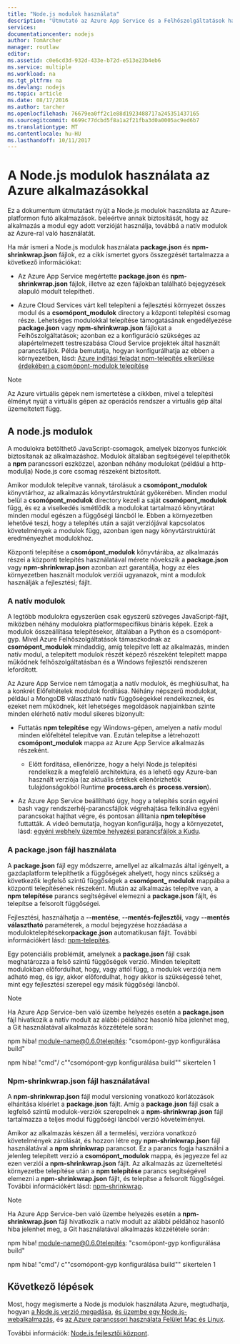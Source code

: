 ```yaml
---
title: "Node.js modulok használata"
description: "Útmutató az Azure App Service és a Felhőszolgáltatások használata a Node.js modulok használata."
services: 
documentationcenter: nodejs
author: TomArcher
manager: routlaw
editor: 
ms.assetid: c0e6cd3d-932d-433e-b72d-e513e23b4eb6
ms.service: multiple
ms.workload: na
ms.tgt_pltfrm: na
ms.devlang: nodejs
ms.topic: article
ms.date: 08/17/2016
ms.author: tarcher
ms.openlocfilehash: 76679ea0ff2c1e88d1923488717a245351437165
ms.sourcegitcommit: 6699c77dcbd5f8a1a2f21fba3d0a0005ac9ed6b7
ms.translationtype: MT
ms.contentlocale: hu-HU
ms.lasthandoff: 10/11/2017
---
```

# <a name="using-nodejs-modules-with-azure-applications"></a>A Node.js modulok használata az Azure alkalmazásokkal
Ez a dokumentum útmutatást nyújt a Node.js modulok használata az Azure-platformon futó alkalmazások. beleértve annak biztosítását, hogy az alkalmazás a modul egy adott verzióját használja, továbbá a natív modulok az Azure-ral való használatát.

Ha már ismeri a Node.js modulok használata **package.json** és **npm-shrinkwrap.json** fájlok, ez a cikk ismertet gyors összegzését tartalmazza a következő információkat:

* Az Azure App Service megértette **package.json** és **npm-shrinkwrap.json** fájlok, illetve az ezen fájlokban található bejegyzések alapuló modult telepítheti.

* Azure Cloud Services várt kell telepíteni a fejlesztési környezet összes modul és a **csomópont\_modulok** directory a központi telepítési csomag része. Lehetséges modulokkal telepítése támogatásának engedélyezése **package.json** vagy **npm-shrinkwrap.json** fájlokat a Felhőszolgáltatások; azonban ez a konfiguráció szükséges az alapértelmezett testreszabása Cloud Service projektek által használt parancsfájlok. Példa bemutatja, hogyan konfigurálhatja az ebben a környezetben, lásd: [Azure indítási feladat npm-telepítés elkerülése érdekében a csomópont-modulok telepítése](https://github.com/woloski/nodeonazure-blog/blob/master/articles/startup-task-to-run-npm-in-azure.markdown)

> [!NOTE]
> Az Azure virtuális gépek nem ismertetése a cikkben, mivel a telepítési élményt nyújt a virtuális gépen az operációs rendszer a virtuális gép által üzemeltetett függ.
> 
> 

## <a name="nodejs-modules"></a>A node.js modulok
A modulokra betölthető JavaScript-csomagok, amelyek bizonyos funkciók biztosítanak az alkalmazáshoz. Modulok általában segítségével telepíthetők a **npm** parancssori eszközzel, azonban néhány modulokat (például a http-modulja) Node.js core csomag részeként biztosított.

Amikor modulok telepítve vannak, tárolásuk a **csomópont\_modulok** könyvtárhoz, az alkalmazás könyvtárstruktúrát gyökerében. Minden modul belül a **csomópont\_modulok** directory kezeli a saját **csomópont\_modulok** függ, és ez a viselkedés ismétlődik a modulokat tartalmazó könyvtárat minden modul egészen a függőségi láncból le. Ebben a környezetben lehetővé teszi, hogy a telepítés után a saját verziójával kapcsolatos követelmények a modulok függ, azonban igen nagy könyvtárstruktúrát eredményezhet modulokhoz.

Központi telepítése a **csomópont\_modulok** könyvtárába, az alkalmazás részei a központi telepítés használatával mérete növekszik a **package.json** vagy  **npm-shrinkwrap.json** azonban azt garantálja, hogy az éles környezetben használt modulok verziói ugyanazok, mint a modulok használják a fejlesztési; fájlt.

### <a name="native-modules"></a>A natív modulok
A legtöbb modulokra egyszerűen csak egyszerű szöveges JavaScript-fájlt, miközben néhány modulokra platformspecifikus bináris képek. Ezek a modulok összeállítása telepítésekor, általában a Python és a csomópont-gyp. Mivel Azure Felhőszolgáltatások támaszkodnak az **csomópont\_modulok** mindaddig, amíg telepítve lett az alkalmazás, minden natív modul, a telepített modulok részét képező részeként telepített mappa működnek felhőszolgáltatásban és a Windows fejlesztői rendszeren lefordított.

Az Azure App Service nem támogatja a natív modulok, és meghiúsulhat, ha a konkrét Előfeltételek modulok fordítása. Néhány népszerű modulokat, például a MongoDB választható natív függőségekkel rendelkeznek, és ezeket nem működnek, két lehetséges megoldások napjainkban szinte minden elérhető natív modul sikeres bizonyult:

* Futtatás **npm telepítése** egy Windows-gépen, amelyen a natív modul minden előfeltétel telepítve van. Ezután telepítse a létrehozott **csomópont\_modulok** mappa az Azure App Service alkalmazás részeként.

  * Előtt fordítása, ellenőrizze, hogy a helyi Node.js telepítési rendelkezik a megfelelő architektúra, és a lehető egy Azure-ban használt verziója (az aktuális értékek ellenőrizhetők tulajdonságokból Runtime **process.arch** és **process.version**).

* Az Azure App Service beállítható úgy, hogy a telepítés során egyéni bash vagy rendszerhéj-parancsfájlok végrehajtása felkínálva egyéni parancsokat hajthat végre, és pontosan állítania **npm telepítése** futtatták. A videó bemutatja, hogyan konfigurálja, hogy a környezetet, lásd: [egyéni webhely üzembe helyezési parancsfájlok a Kudu].

### <a name="using-a-packagejson-file"></a>A package.json fájl használata

A **package.json** fájl egy módszerre, amellyel az alkalmazás által igényelt, a gazdaplatform telepíthetik a függőségek ahelyett, hogy nincs szükség a következők legfelső szintű függőségek a **csomópont\_ modulok** mappába a központi telepítésének részeként. Miután az alkalmazás telepítve van, a **npm telepítése** parancs segítségével elemezni a **package.json** fájlt, és telepítse a felsorolt függőségei.

Fejlesztési, használhatja a **--mentése**, **--mentés-fejlesztői**, vagy **--mentés választható** paraméterek, a modul bejegyzése hozzáadása a moduloktelepítésekor**package.json** automatikusan fájlt. További információkért lásd: [npm-telepítés](https://docs.npmjs.com/cli/install).

Egy potenciális problémát, amelynek a **package.json** fájl csak meghatározza a felső szintű függőségek verzió. Minden telepített modulokban előfordulhat, hogy, vagy attól függ, a modulok verziója nem adható meg, és így, akkor előfordulhat, hogy akkor is szükségessé tehet, mint egy fejlesztési szerepel egy másik függőségi láncból.

> [!NOTE]
> Ha Azure App Service-ben való üzembe helyezés esetén a <b>package.json</b> fájl hivatkozik a natív modult az alábbi példához hasonló hiba jelenhet meg, a Git használatával alkalmazás közzététele során:
> 
> npm hiba! module-name@0.6.0telepítés: "csomópont-gyp konfigurálása build"
> 
> npm hiba! "cmd"/ c""csomópont-gyp konfigurálása build"" sikertelen 1
> 
> 

### <a name="using-a-npm-shrinkwrapjson-file"></a>Npm-shrinkwrap.json fájl használatával
A **npm-shrinkwrap.json** fájl modul versioning vonatkozó korlátozások elhárítása kísérlet a **package.json** fájlt. Amíg a **package.json** fájl csak a legfelső szintű modulok-verziók szerepelnek a **npm-shrinkwrap.json** fájl tartalmazza a teljes modul függőségi láncból verzió követelményei.

Amikor az alkalmazás készen áll a termelési, verzióra vonatkozó követelmények zárolását, és hozzon létre egy **npm-shrinkwrap.json** fájl használatával a **npm shrinkwrap** parancsot. Ez a parancs fogja használni a jelenleg telepített verzió a **csomópont\_modulok** mappa, és jegyezze fel az ezen verziói a **npm-shrinkwrap.json** fájlt. Az alkalmazás az üzemeltetési környezetbe telepítése után a **npm telepítése** parancs segítségével elemezni a **npm-shrinkwrap.json** fájlt, és telepítse a felsorolt függőségei. További információkért lásd: [npm-shrinkwrap](https://docs.npmjs.com/cli/shrinkwrap).

> [!NOTE]
> Ha Azure App Service-ben való üzembe helyezés esetén a <b>npm-shrinkwrap.json</b> fájl hivatkozik a natív modult az alábbi példához hasonló hiba jelenhet meg, a Git használatával alkalmazás közzététele során:
> 
> npm hiba! module-name@0.6.0telepítés: "csomópont-gyp konfigurálása build"
> 
> npm hiba! "cmd"/ c""csomópont-gyp konfigurálása build"" sikertelen 1
> 
> 

## <a name="next-steps"></a>Következő lépések
Most, hogy megismerte a Node.js modulok használata Azure, megtudhatja, hogyan [a Node.js verzió megadása], [és üzembe egy Node.js-webalkalmazás](app-service/app-service-web-get-started-nodejs.md), és [az Azure parancssori használata Felület Mac és Linux].

További információk: [Node.js fejlesztői központ](/nodejs/azure/).

[a Node.js verzió megadása]: nodejs-specify-node-version-azure-apps.md
[az Azure parancssori használata Felület Mac és Linux]:cli-install-nodejs.md
[egyéni webhely üzembe helyezési parancsfájlok a Kudu]: https://channel9.msdn.com/Shows/Azure-Friday/Custom-Web-Site-Deployment-Scripts-with-Kudu-with-David-Ebbo
